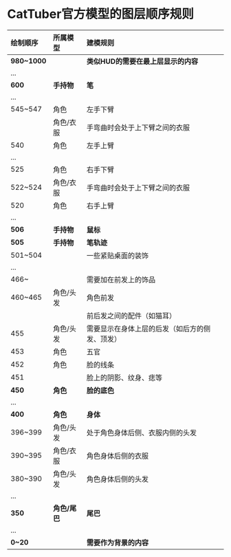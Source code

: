 
# CatTuber官方模型的图层顺序规则
|绘制顺序  |所属模型  | 建模规则|
| :--- | :--- |:--- |
|**980~1000**|  |**类似HUD的需要在最上层显示的内容**|
|...  |  |  |
|**600**|**手持物**|**笔**|
|...  |  |  |
|545~547|角色|左手下臂|
|  |角色/衣服 |手弯曲时会处于上下臂之间的衣服 |
| 540|角色  |左手上臂  |
|...  |  |  |
|525|角色 |右手下臂  |
|522~524|角色/衣服|手弯曲时会处于上下臂之间的衣服  |
| 520| 角色 |右手上臂  |
| ... |  |  |
| **506**|**手持物** |**鼠标**  |
|**505**  |**手持物** |**笔轨迹**  |
|501~504|  |一些紧贴桌面的装饰  |
|...  |  |  |
| 466~ |  |需要加在前发上的饰品  |
|460~465|角色/头发|角色前发  |
|  |  |前后发之间的配件（如猫耳）  |
|455| 角色/头发 |需要显示在身体上层的后发（如后方的侧发、顶发）  |
|453  |角色  |五官  |
|452  |角色  |脸的线条  |
|451  |  |脸上的阴影、纹身、痣等  |
|**450**  | **角色** | **脸的底色** |
| ... |  |  |
| **400** |**角色**  |**身体**  |
|  396~399|角色/头发 |处于角色身体后侧、衣服内侧的头发  |
| 390~395 |角色/衣服  |角色身体后侧的衣服 |
| 380~390 |角色/头发  |角色身体后侧的头发  |
| ... |  |  |
| **350** | **角色/尾巴** |**尾巴**  |
| ... |  |  |
| **0~20** |  |**需要作为背景的内容**  |
